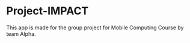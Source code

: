 # Project-IMPACT
This app is made for the group project for Mobile Computing Course by team Alpha. 
